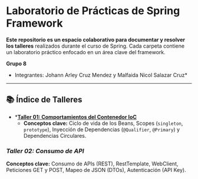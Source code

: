 # Laboratorio de Prácticas de Spring Framework

**Este repositorio es un espacio colaborativo para documentar y resolver los talleres** realizados durante el curso de Spring. Cada carpeta contiene un laboratorio práctico enfocado en un área clave del framework.

**Grupo 8**
* Integrantes: Johann Arley  Cruz  Mendez y Malfaida Nicol Salazar Cruz*

---

## 📚 Índice de Talleres

* ***[Taller 01: Comportamientos del Contenedor IoC](./taller-01-comportamientos-ioc/)**
  * **Conceptos clave:** Ciclo de vida de los Beans, Scopes (`singleton`, `prototype`), Inyección de Dependencias (`@Qualifier`, `@Primary`) y Dependencias Circulares.
 ### *Taller 02: Consumo de API*
**Conceptos clave:** Consumo de APIs (REST), RestTemplate, WebClient, Peticiones GET y POST, Mapeo de JSON (DTOs), Autenticación (API Key).


